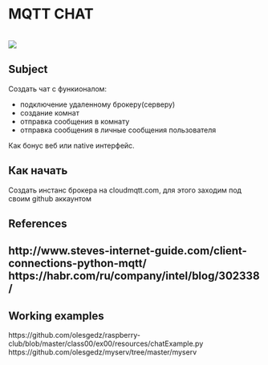 <h1>MQTT CHAT</h1>
<br>
<img src="http://www.steves-internet-guide.com/wp-content/uploads/loop-function-illustration.jpg">
<div>
 <h2>Subject</h2>
 <div>
 
 Создать чат  с функионалом:
 <ul>
 <li>подключение удаленному брокеру(серверу) </li>
 <li> создание комнат</li>
 <li> отправка сообщения в комнату</li>
 <li> отправка сообщения в личные сообщения пользователя</li>
 </ul>
  </div>
 <p>Как бонус веб или native интерфейс.</p>

<h2>Как начать</h2>
 Создать инстанс брокера на cloudmqtt.com, для этого заходим под своим github аккаунтом
</br>
<h2>References<h2>
  http://www.steves-internet-guide.com/client-connections-python-mqtt/
  https://habr.com/ru/company/intel/blog/302338/
</div>
<h2> Working examples</h2>
 https://github.com/olesgedz/raspberry-club/blob/master/class00/ex00/resources/chatExample.py
 https://github.com/olesgedz/myserv/tree/master/myserv
